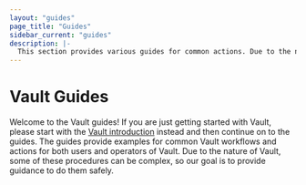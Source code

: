 ```yaml
---
layout: "guides"
page_title: "Guides"
sidebar_current: "guides"
description: |-
  This section provides various guides for common actions. Due to the nature of Vault, some of these procedures can be complex, so our goal is to provide guidance to do them safely.
---
```


# Vault Guides

Welcome to the Vault guides! If you are just getting started with Vault, please
start with the [Vault introduction][intro] instead and then continue on to the
guides. The guides provide examples for common Vault workflows and actions for
both users and operators of Vault. Due to the nature of Vault, some of these
procedures can be complex, so our goal is to provide guidance to do them safely.

[intro]: /intro/index.html
